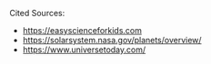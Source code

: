 Cited Sources:

- https://easyscienceforkids.com
- https://solarsystem.nasa.gov/planets/overview/
- https://www.universetoday.com/
